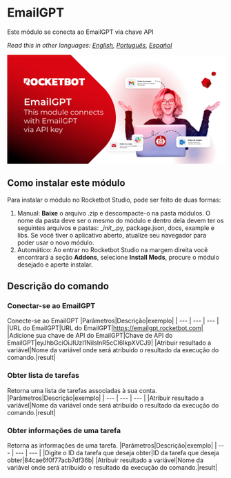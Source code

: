 # EmailGPT
  
Este módulo se conecta ao EmailGPT via chave API  

*Read this in other languages: [English](Manual_EmailGPT.md), [Português](Manual_EmailGPT.pr.md), [Español](Manual_EmailGPT.es.md)*
  
![banner](imgs/Banner_EmailGPT.jpg)
## Como instalar este módulo
  
Para instalar o módulo no Rocketbot Studio, pode ser feito de duas formas:
1. Manual: __Baixe__ o arquivo .zip e descompacte-o na pasta módulos. O nome da pasta deve ser o mesmo do módulo e dentro dela devem ter os seguintes arquivos e pastas: \__init__.py, package.json, docs, example e libs. Se você tiver o aplicativo aberto, atualize seu navegador para poder usar o novo módulo.
2. Automático: Ao entrar no Rocketbot Studio na margem direita você encontrará a seção **Addons**, selecione **Install Mods**, procure o módulo desejado e aperte instalar.  


## Descrição do comando

### Conectar-se ao EmailGPT
  
Conecte-se ao EmailGPT
|Parâmetros|Descrição|exemplo|
| --- | --- | --- |
|URL do EmailGPT|URL do EmailGPT|https://emailgpt.rocketbot.com|
|Adicione sua chave de API do EmailGPT|Chave de API do EmailGPT|eyJhbGciOiJIUzI1NiIsInR5cCI6IkpXVCJ9|
|Atribuir resultado a variável|Nome da variável onde será atribuído o resultado da execução do comando.|result|

### Obter lista de tarefas
  
Retorna uma lista de tarefas associadas à sua conta.
|Parâmetros|Descrição|exemplo|
| --- | --- | --- |
|Atribuir resultado a variável|Nome da variável onde será atribuído o resultado da execução do comando.|result|

### Obter informações de uma tarefa
  
Retorna as informações de uma tarefa.
|Parâmetros|Descrição|exemplo|
| --- | --- | --- |
|Digite o ID da tarefa que deseja obter|ID da tarefa que deseja obter|84cae6f0f77acb7df36b|
|Atribuir resultado a variável|Nome da variável onde será atribuído o resultado da execução do comando.|result|
